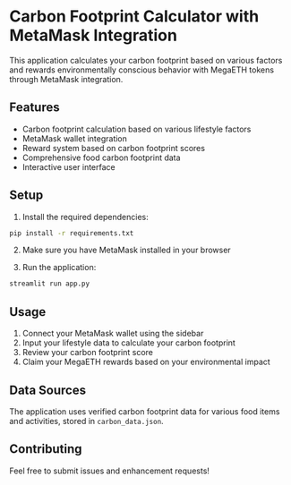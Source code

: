 # Carbon Footprint Calculator with MetaMask Integration

This application calculates your carbon footprint based on various factors and rewards environmentally conscious behavior with MegaETH tokens through MetaMask integration.

## Features

- Carbon footprint calculation based on various lifestyle factors
- MetaMask wallet integration
- Reward system based on carbon footprint scores
- Comprehensive food carbon footprint data
- Interactive user interface

## Setup

1. Install the required dependencies:
```bash
pip install -r requirements.txt
```

2. Make sure you have MetaMask installed in your browser

3. Run the application:
```bash
streamlit run app.py
```

## Usage

1. Connect your MetaMask wallet using the sidebar
2. Input your lifestyle data to calculate your carbon footprint
3. Review your carbon footprint score
4. Claim your MegaETH rewards based on your environmental impact

## Data Sources

The application uses verified carbon footprint data for various food items and activities, stored in `carbon_data.json`.

## Contributing

Feel free to submit issues and enhancement requests! 